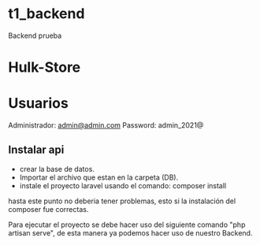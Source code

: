 # t1_backend
Backend prueba

# Hulk-Store

# Usuarios

Administrador: admin@admin.com
Password: admin_2021@


## Instalar api

- crear la base de datos.
- Importar el archivo que estan en la carpeta (DB).
- instale el proyecto laravel usando el comando: composer install

hasta este punto no deberia tener problemas, esto si la instalación del composer fue correctas.

Para ejecutar el proyecto se debe hacer uso del siguiente comando "php artisan serve", de esta manera ya podemos hacer uso de nuestro Backend.
